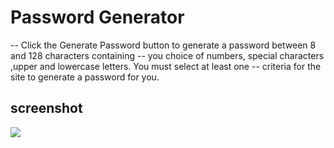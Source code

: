 # Password Generator 
-- Click the Generate Password button to generate a password between 8 and 128 characters containing 
-- you choice of numbers, special characters ,upper and lowercase letters. You must select at least one 
-- criteria for the site to generate a password for you.

## screenshot
<img src="/images/screenshot.png">
